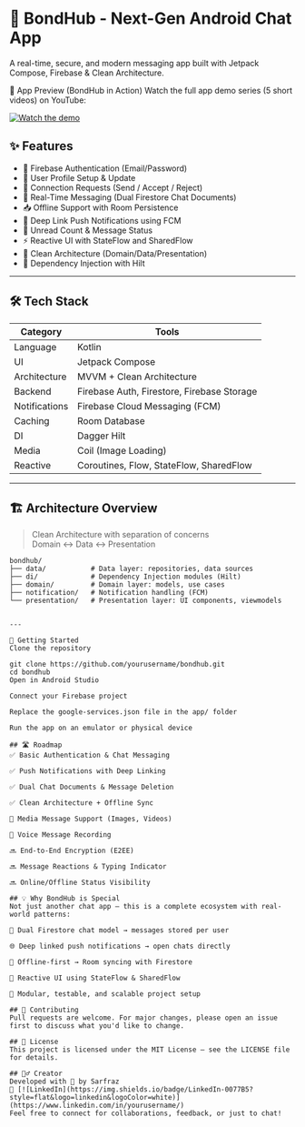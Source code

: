 # 💬 BondHub - Next-Gen Android Chat App
A real-time, secure, and modern messaging app built with Jetpack Compose, Firebase & Clean Architecture.

🎥 App Preview (BondHub in Action)
Watch the full app demo series (5 short videos) on YouTube:

[![Watch the demo](https://img.youtube.com/vi/tdbVj3AGl8M/0.jpg)](https://www.youtube.com/watch?v=tdbVj3AGl8M&list=PLUiXo0vwFX2tunJjeu0dAxfd8yRGOPiuj&index=4)

## ✨ Features

- 🔐 Firebase Authentication (Email/Password)
- 👤 User Profile Setup & Update
- 👫 Connection Requests (Send / Accept / Reject)
- 💬 Real-Time Messaging (Dual Firestore Chat Documents)
- 📥 Offline Support with Room Persistence
- 📲 Deep Link Push Notifications using FCM
- 🔔 Unread Count & Message Status
- ⚡ Reactive UI with StateFlow and SharedFlow
- 🧠 Clean Architecture (Domain/Data/Presentation)
- 💉 Dependency Injection with Hilt

---

## 🛠️ Tech Stack

| Category | Tools |
|---------|-------|
| Language | Kotlin |
| UI | Jetpack Compose |
| Architecture | MVVM + Clean Architecture |
| Backend | Firebase Auth, Firestore, Firebase Storage |
| Notifications | Firebase Cloud Messaging (FCM) |
| Caching | Room Database |
| DI | Dagger Hilt |
| Media | Coil (Image Loading) |
| Reactive | Coroutines, Flow, StateFlow, SharedFlow |

---

## 🏗️ Architecture Overview

> Clean Architecture with separation of concerns  
> Domain ↔ Data ↔ Presentation

```text
bondhub/
├── data/           # Data layer: repositories, data sources
├── di/             # Dependency Injection modules (Hilt)
├── domain/         # Domain layer: models, use cases
├── notification/   # Notification handling (FCM)
└── presentation/   # Presentation layer: UI components, viewmodels


---

🚀 Getting Started
Clone the repository

git clone https://github.com/yourusername/bondhub.git
cd bondhub
Open in Android Studio

Connect your Firebase project

Replace the google-services.json file in the app/ folder

Run the app on an emulator or physical device

## 🛣️ Roadmap
✅ Basic Authentication & Chat Messaging

✅ Push Notifications with Deep Linking

✅ Dual Chat Documents & Message Deletion

✅ Clean Architecture + Offline Sync

🔄 Media Message Support (Images, Videos)

🔄 Voice Message Recording

🔜 End-to-End Encryption (E2EE)

🔜 Message Reactions & Typing Indicator

🔜 Online/Offline Status Visibility

## 💡 Why BondHub is Special
Not just another chat app — this is a complete ecosystem with real-world patterns:

🔁 Dual Firestore chat model → messages stored per user

🌐 Deep linked push notifications → open chats directly

📶 Offline-first → Room syncing with Firestore

🔄 Reactive UI using StateFlow & SharedFlow

🧼 Modular, testable, and scalable project setup

## 🤝 Contributing
Pull requests are welcome. For major changes, please open an issue first to discuss what you'd like to change.

## 📝 License
This project is licensed under the MIT License – see the LICENSE file for details.

## 🙋‍♂️ Creator
Developed with 💙 by Sarfraz
🔗 [![LinkedIn](https://img.shields.io/badge/LinkedIn-0077B5?style=flat&logo=linkedin&logoColor=white)](https://www.linkedin.com/in/yourusername/)
Feel free to connect for collaborations, feedback, or just to chat!

